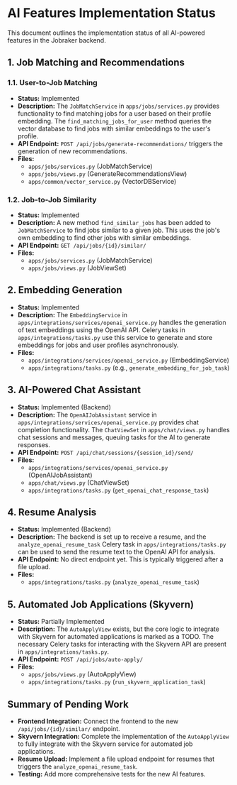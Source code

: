 # AI Features Implementation Status

This document outlines the implementation status of all AI-powered features in the Jobraker backend.

## 1. Job Matching and Recommendations

### 1.1. User-to-Job Matching

-   **Status:** Implemented
-   **Description:** The `JobMatchService` in `apps/jobs/services.py` provides functionality to find matching jobs for a user based on their profile embedding. The `find_matching_jobs_for_user` method queries the vector database to find jobs with similar embeddings to the user's profile.
-   **API Endpoint:** `POST /api/jobs/generate-recommendations/` triggers the generation of new recommendations.
-   **Files:**
    -   `apps/jobs/services.py` (JobMatchService)
    -   `apps/jobs/views.py` (GenerateRecommendationsView)
    -   `apps/common/vector_service.py` (VectorDBService)

### 1.2. Job-to-Job Similarity

-   **Status:** Implemented
-   **Description:** A new method `find_similar_jobs` has been added to `JobMatchService` to find jobs similar to a given job. This uses the job's own embedding to find other jobs with similar embeddings.
-   **API Endpoint:** `GET /api/jobs/{id}/similar/`
-   **Files:**
    -   `apps/jobs/services.py` (JobMatchService)
    -   `apps/jobs/views.py` (JobViewSet)

## 2. Embedding Generation

-   **Status:** Implemented
-   **Description:** The `EmbeddingService` in `apps/integrations/services/openai_service.py` handles the generation of text embeddings using the OpenAI API. Celery tasks in `apps/integrations/tasks.py` use this service to generate and store embeddings for jobs and user profiles asynchronously.
-   **Files:**
    -   `apps/integrations/services/openai_service.py` (EmbeddingService)
    -   `apps/integrations/tasks.py` (e.g., `generate_embedding_for_job_task`)

## 3. AI-Powered Chat Assistant

-   **Status:** Implemented (Backend)
-   **Description:** The `OpenAIJobAssistant` service in `apps/integrations/services/openai_service.py` provides chat completion functionality. The `ChatViewSet` in `apps/chat/views.py` handles chat sessions and messages, queuing tasks for the AI to generate responses.
-   **API Endpoint:** `POST /api/chat/sessions/{session_id}/send/`
-   **Files:**
    -   `apps/integrations/services/openai_service.py` (OpenAIJobAssistant)
    -   `apps/chat/views.py` (ChatViewSet)
    -   `apps/integrations/tasks.py` (`get_openai_chat_response_task`)

## 4. Resume Analysis

-   **Status:** Implemented (Backend)
-   **Description:** The backend is set up to receive a resume, and the `analyze_openai_resume_task` Celery task in `apps/integrations/tasks.py` can be used to send the resume text to the OpenAI API for analysis.
-   **API Endpoint:** No direct endpoint yet. This is typically triggered after a file upload.
-   **Files:**
    -   `apps/integrations/tasks.py` (`analyze_openai_resume_task`)

## 5. Automated Job Applications (Skyvern)

-   **Status:** Partially Implemented
-   **Description:** The `AutoApplyView` exists, but the core logic to integrate with Skyvern for automated applications is marked as a TODO. The necessary Celery tasks for interacting with the Skyvern API are present in `apps/integrations/tasks.py`.
-   **API Endpoint:** `POST /api/jobs/auto-apply/`
-   **Files:**
    -   `apps/jobs/views.py` (AutoApplyView)
    -   `apps/integrations/tasks.py` (`run_skyvern_application_task`)

## Summary of Pending Work

-   **Frontend Integration:** Connect the frontend to the new `/api/jobs/{id}/similar/` endpoint.
-   **Skyvern Integration:** Complete the implementation of the `AutoApplyView` to fully integrate with the Skyvern service for automated job applications.
-   **Resume Upload:** Implement a file upload endpoint for resumes that triggers the `analyze_openai_resume_task`.
-   **Testing:** Add more comprehensive tests for the new AI features.
